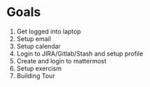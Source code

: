 # Goals

1. Get logged into laptop
2. Setup email
3. Setup calendar
4. Login to JIRA/Gitlab/Stash and setup profile
5. Create and login to mattermost
6. Setup exercism
6. Building Tour
